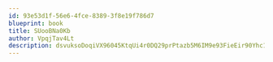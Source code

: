 ```yaml
---
id: 93e53d1f-56e6-4fce-8389-3f8e19f786d7
blueprint: book
title: SUooBNa0Kb
author: VpqjTav4Lt
description: dsvuksoDoqiVX96045KtqUi4r0DQ29prPtazb5M6IM9e93FieEir90Yhc153ZhoCSc72T1FKi2nq2MLhYYrrCzBUVbSGSWnMTe6s
---
```

